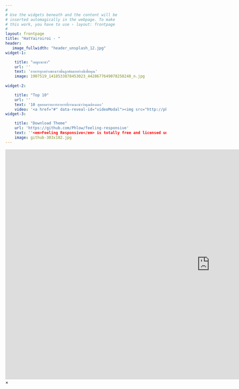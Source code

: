 ```yaml
---
#
# Use the widgets beneath and the content will be
# inserted automagically in the webpage. To make
# this work, you have to use › layout: frontpage
#
layout: frontpage
title: "HatYairoiroi - "
header:
   image_fullwidth: "header_unsplash_12.jpg"
widget-1:

    title: "เมนูแนะนำ"
    url: ''
    text: 'อาหารทุกอย่างของเรานั้นถูกคัดมาอย่างดีเพื่อคุณ'
    image: 1907519_1418533878453023_4428677649078250248_n.jpg
   
widget-2:

    title: "Top 10"
    url: ''
    text: '10 สุดยอดรายการอาหารที่เราแนะนำว่าคุณต้องลอง'
    video: '<a href="#" data-reveal-id="videoModal"><img src="http://phlow.github.io/feeling-responsive/images/start-video-feeling-responsive-302x182.jpg" width="302" height="182" alt=""></a>'
widget-3:

    title: "Download Theme"
    url: 'https://github.com/Phlow/feeling-responsive'
    text: ''<em>Feeling Responsive</em> is totally free and licensed under the MIT License. Make it your own and do with it what you want. Grab your copy or clone it at GitHub and start your website with it. Then tell me via Twitter <a href="http://twitter.com/phlow">@phlow</a>.'
    image: github-303x182.jpg
---
```



<div id="videoModal" class="reveal-modal large" data-reveal="">
  <div class="flex-video widescreen vimeo" style="display: block;">
    <iframe width="1280" height="720" src="https://www.youtube.com/embed/3b5zCFSmVvU" frameborder="0" allowfullscreen></iframe>
  </div>
  <a class="close-reveal-modal">&#215;</a>
</div>
